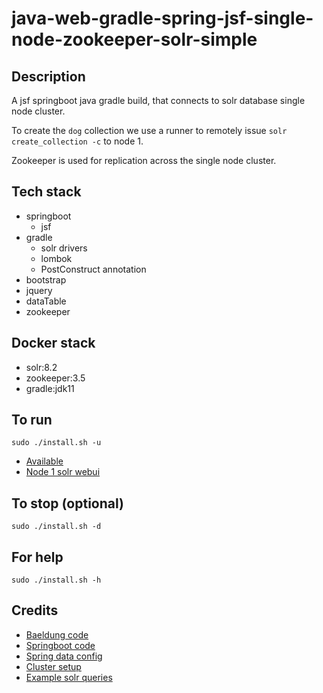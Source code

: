 # java-web-gradle-spring-jsf-single-node-zookeeper-solr-simple

## Description
A jsf springboot java gradle build,
that connects to solr database single node cluster.

To create the `dog` collection we use a runner
to remotely issue `solr create_collection -c` to
node 1.

Zookeeper is used for replication across
the single node cluster.

## Tech stack
- springboot
  - jsf
- gradle
  - solr drivers
  - lombok
  - PostConstruct annotation
- bootstrap
- jquery
- dataTable
- zookeeper

## Docker stack
- solr:8.2
- zookeeper:3.5
- gradle:jdk11

## To run
`sudo ./install.sh -u`
- [Available](http://localhost)
- [Node 1 solr webui](http://localhost:8981)

## To stop (optional)
`sudo ./install.sh -d`

## For help
`sudo ./install.sh -h`

## Credits
- [Baeldung code](https://github.com/eugenp/tutorials/tree/master/persistence-modules/spring-data-solr)
- [Springboot code](https://javadeveloperzone.com/spring-boot/spring-boot-solr-example/)
- [Spring data config](https://www.google.com/search?client=firefox-b-1-lm&q=spring+boot+solr+example)
- [Cluster setup](https://gist.github.com/makuk66/0812f70b77aa92230c203cec41acac64#file-docker-compose-yml-L64)
- [Example solr queries](https://docs.spring.io/spring-data/solr/docs/1.0.x/reference/html/solr.repositories.html)

